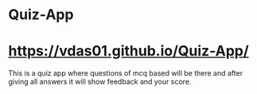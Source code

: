 # Quiz-App
# https://vdas01.github.io/Quiz-App/

This is a quiz app where questions of mcq based will be there and after giving all answers it will show feedback and your score.


